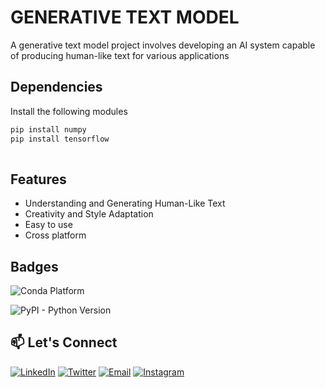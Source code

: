 
# GENERATIVE TEXT MODEL

A generative text model project involves developing an AI system capable of producing human-like text for various applications


## Dependencies

Install the following modules

```bash
pip install numpy
pip install tensorflow
  
```
    
## Features

- Understanding and Generating Human-Like Text
- Creativity and Style Adaptation
- Easy to use
- Cross platform


## Badges


![Conda Platform](https://img.shields.io/conda/p/conda-forge/python)

![PyPI - Python Version](https://img.shields.io/pypi/pyversions/tensorflow)











## 📫 Let's Connect

[![LinkedIn](https://img.shields.io/badge/-LinkedIn-0077B5?style=flat-square&logo=linkedin&logoColor=white)](https://www.linkedin.com/in/achyuth-kumar-698105325)
[![Twitter](https://img.shields.io/badge/-Twitter-1DA1F2?style=flat-square&logo=twitter&logoColor=white)](https://x.com/Achyuth88344725?t=aQNkQOXmCNs4581HVgKvzg&s=09)
[![Email](https://img.shields.io/badge/-Email-D14836?style=flat-square&logo=gmail&logoColor=white)](mailto:achyuthk865@gmail.com)
[![Instagram](https://img.shields.io/badge/-Instagram-E4405F?style=flat-square&logo=instagram&logoColor=white)](https://www.instagram.com/achyuth_kumar85/)
